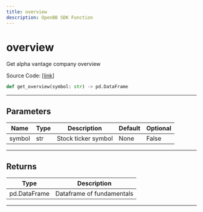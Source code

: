 ```yaml
---
title: overview
description: OpenBB SDK Function
---
```


# overview

Get alpha vantage company overview

Source Code: [[link](https://github.com/OpenBB-finance/OpenBBTerminal/tree/main/openbb_terminal/stocks/fundamental_analysis/av_model.py#L36)]

```python
def get_overview(symbol: str) -> pd.DataFrame
```
---
## Parameters

| Name | Type | Description | Default | Optional |
| ---- | ---- | ----------- | ------- | -------- |
| symbol | str | Stock ticker symbol | None | False |

---
## Returns

| Type | Description |
| ---- | ----------- |
| pd.DataFrame | Dataframe of fundamentals |

---
